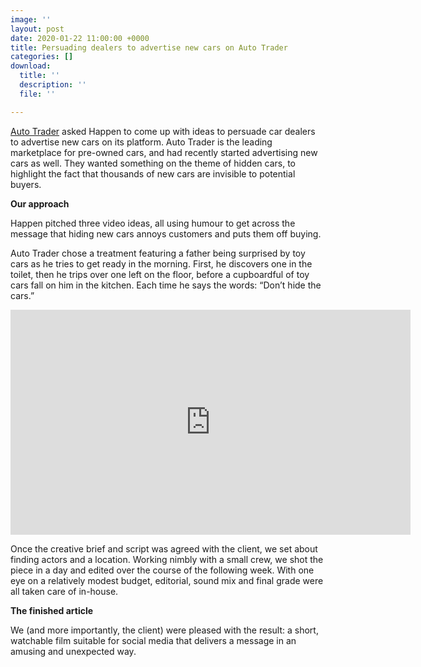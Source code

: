 ```yaml
---
image: ''
layout: post
date: 2020-01-22 11:00:00 +0000
title: Persuading dealers to advertise new cars on Auto Trader
categories: []
download:
  title: ''
  description: ''
  file: ''

---
```

[Auto Trader](https://www.autotrader.co.uk "Auto Trader UK") asked Happen to come up with ideas to persuade car dealers to advertise new cars on its platform. Auto Trader is the leading marketplace for pre-owned cars, and had recently started advertising new cars as well. They wanted something on the theme of hidden cars, to highlight the fact that thousands of new cars are invisible to potential buyers.

**Our approach**

Happen pitched three video ideas, all using humour to get across the message that hiding new cars annoys customers and puts them off buying.

Auto Trader chose a treatment featuring a father being surprised by toy cars as he tries to get ready in the morning. First, he discovers one in the toilet, then he trips over one left on the floor, before a cupboardful of toy cars fall on him in the kitchen. Each time he says the words: “Don’t hide the cars.”

<iframe src="https://player.vimeo.com/video/333544976" width="640" height="360" frameborder="0" allow="autoplay; fullscreen" allowfullscreen></iframe>

Once the creative brief and script was agreed with the client, we set about finding actors and a location. Working nimbly with a small crew, we shot the piece in a day and edited over the course of the following week. With one eye on a relatively modest budget, editorial, sound mix and final grade were all taken care of in-house.

**The finished article**

We (and more importantly, the client) were pleased with the result: a short, watchable film suitable for social media that delivers a message in an amusing and unexpected way.